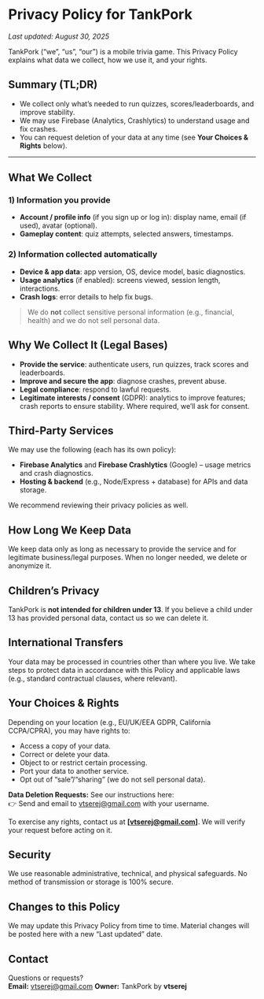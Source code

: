 # Privacy Policy for TankPork
_Last updated: August 30, 2025_

TankPork (“we”, “us”, “our”) is a mobile trivia game. This Privacy Policy explains what data we collect, how we use it, and your rights.

## Summary (TL;DR)
- We collect only what’s needed to run quizzes, scores/leaderboards, and improve stability.
- We may use Firebase (Analytics, Crashlytics) to understand usage and fix crashes.
- You can request deletion of your data at any time (see **Your Choices & Rights** below).

---

## What We Collect
### 1) Information you provide
- **Account / profile info** (if you sign up or log in): display name, email (if used), avatar (optional).
- **Gameplay content**: quiz attempts, selected answers, timestamps.

### 2) Information collected automatically
- **Device & app data**: app version, OS, device model, basic diagnostics.
- **Usage analytics** (if enabled): screens viewed, session length, interactions.
- **Crash logs**: error details to help fix bugs.

> We do **not** collect sensitive personal information (e.g., financial, health) and we do not sell personal data.

## Why We Collect It (Legal Bases)
- **Provide the service**: authenticate users, run quizzes, track scores and leaderboards.
- **Improve and secure the app**: diagnose crashes, prevent abuse.
- **Legal compliance**: respond to lawful requests.
- **Legitimate interests / consent** (GDPR): analytics to improve features; crash reports to ensure stability. Where required, we’ll ask for consent.

## Third-Party Services
We may use the following (each has its own policy):
- **Firebase Analytics** and **Firebase Crashlytics** (Google) – usage metrics and crash diagnostics.
- **Hosting & backend** (e.g., Node/Express + database) for APIs and data storage.

We recommend reviewing their privacy policies as well.

## How Long We Keep Data
We keep data only as long as necessary to provide the service and for legitimate business/legal purposes. When no longer needed, we delete or anonymize it.

## Children’s Privacy
TankPork is **not intended for children under 13**. If you believe a child under 13 has provided personal data, contact us so we can delete it.

## International Transfers
Your data may be processed in countries other than where you live. We take steps to protect data in accordance with this Policy and applicable laws (e.g., standard contractual clauses, where relevant).

## Your Choices & Rights
Depending on your location (e.g., EU/UK/EEA GDPR, California CCPA/CPRA), you may have rights to:
- Access a copy of your data.
- Correct or delete your data.
- Object to or restrict certain processing.
- Port your data to another service.
- Opt out of “sale”/“sharing” (we do not sell personal data).

**Data Deletion Requests:** See our instructions here:  
👉 Send and email to vtserej@gmail.com with your username.

To exercise any rights, contact us at **[vtserej@gmail.com]**. We will verify your request before acting on it.

## Security
We use reasonable administrative, technical, and physical safeguards. No method of transmission or storage is 100% secure.

## Changes to this Policy
We may update this Privacy Policy from time to time. Material changes will be posted here with a new “Last updated” date.

## Contact
Questions or requests?  
**Email:** vtserej@gmail.com 
**Owner:** TankPork by **vtserej**